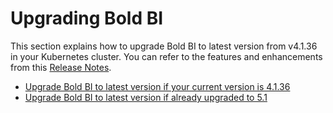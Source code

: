 # Upgrading Bold BI

This section explains how to upgrade Bold BI to latest version from v4.1.36 in your Kubernetes cluster. You can refer to the features and enhancements from this [Release Notes](https://www.boldbi.com/release-history/enterprise/).

* [Upgrade Bold BI to latest version if your current version is 4.1.36](../upgrade/4-1_upgrade.md)
* [Upgrade Bold BI to latest version if already upgraded to 5.1](../upgrade/5-3_upgrade.md)
